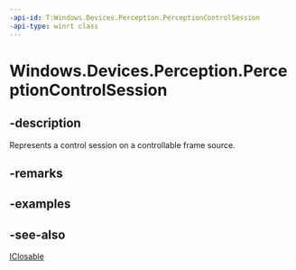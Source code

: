 ```yaml
---
-api-id: T:Windows.Devices.Perception.PerceptionControlSession
-api-type: winrt class
---
```


<!-- Class syntax.
public class PerceptionControlSession : Windows.Devices.Perception.IPerceptionControlSession, Windows.Foundation.IClosable
-->

# Windows.Devices.Perception.PerceptionControlSession

## -description
Represents a control session on a controllable frame source.

## -remarks

## -examples

## -see-also
[IClosable](../windows.foundation/iclosable.md)